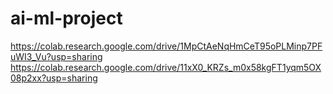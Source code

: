 # ai-ml-project
https://colab.research.google.com/drive/1MpCtAeNqHmCeT95oPLMinp7PFuWI3_Vu?usp=sharing
https://colab.research.google.com/drive/11xX0_KRZs_m0x58kgFT1yqm5OX08p2xx?usp=sharing
